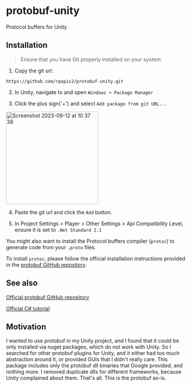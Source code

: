 # protobuf-unity
Protocol buffers for Unity

## Installation

> Ensure that you have Git properly installed on your system.

1. Copy the git url:
```
https://github.com/rpopic2/protobuf-unity.git
```

2. In Unity, navigate to and open `Windows > Package Manager`

3. Click the plus sign('+') and select `Add package from git URL...`

<img width="253" alt="Screenshot 2023-09-12 at 10 37 38" src="https://github.com/rpopic2/protobuf-unity/assets/8055265/ccc4a325-4e0d-4a0f-8861-ebd14ef688b7">

4. Paste the git url and click the `Add` button.

5. In Project Settings > Player > Other Settings > Api Compatibility Level, ensure it is set to `.Net Standard 2.1`

You might also want to install the Protocol buffers compiler (`protoc`) to generate code from your `.proto` files.

To install `protoc`, please follow the official installation instructions provided in the [protobuf GitHub repository](https://github.com/protocolbuffers/protobuf).

## See also

[Official protobuf GitHub repository](https://github.com/protocolbuffers/protobuf)

[Official C# tutorial](https://protobuf.dev/getting-started/csharptutorial/)

## Motivation

I wanted to use protobuf in my Unity project, and I found that it could be only installed via nuget packages, which do not work with Unity.
So I searched for other protobuf plugins for Unity, and it either had too much abstraction around it, or provided GUIs that I didn't really care.
This package includes only the protobuf dll binaries that Google provided, and nothing more.
I removed duplicate dlls for different frameworks, because Unity complained about them.
That's all. This is the protobuf as-is.
